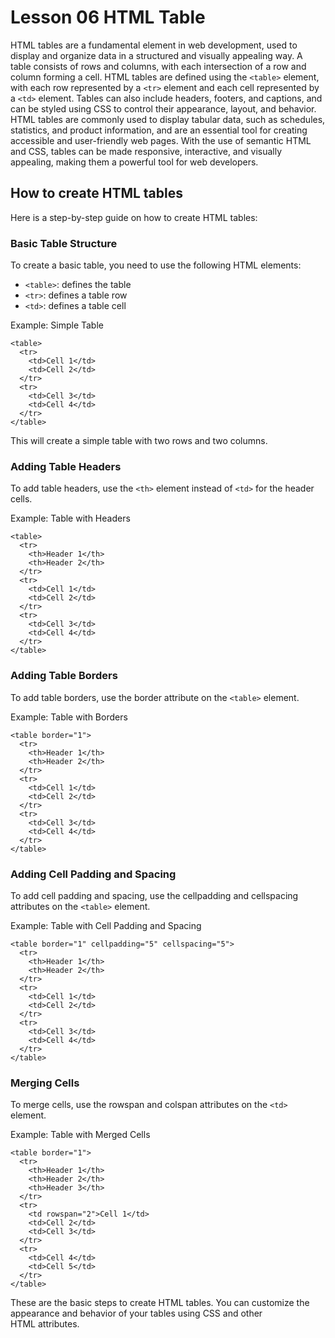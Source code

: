 # Lesson 06 HTML Table
HTML tables are a fundamental element in web development, used to display and organize data in a structured and visually appealing way. A table consists of rows and columns, with each intersection of a row and column forming a cell. HTML tables are defined using the ```<table>``` element, with each row represented by a ```<tr>``` element and each cell represented by a ```<td>``` element. Tables can also include headers, footers, and captions, and can be styled using CSS to control their appearance, layout, and behavior. HTML tables are commonly used to display tabular data, such as schedules, statistics, and product information, and are an essential tool for creating accessible and user-friendly web pages. With the use of semantic HTML and CSS, tables can be made responsive, interactive, and visually appealing, making them a powerful tool for web developers.

## How to create HTML tables
Here is a step-by-step guide on how to create HTML tables:

### Basic Table Structure
To create a basic table, you need to use the following HTML elements:
- ```<table>```: defines the table
- ```<tr>```: defines a table row
- ```<td>```: defines a table cell

Example: Simple Table
```
<table>
  <tr>
    <td>Cell 1</td>
    <td>Cell 2</td>
  </tr>
  <tr>
    <td>Cell 3</td>
    <td>Cell 4</td>
  </tr>
</table>
```
This will create a simple table with two rows and two columns.

### Adding Table Headers
To add table headers, use the ```<th>``` element instead of ```<td>``` for the header cells.

Example: Table with Headers
```
<table>
  <tr>
    <th>Header 1</th>
    <th>Header 2</th>
  </tr>
  <tr>
    <td>Cell 1</td>
    <td>Cell 2</td>
  </tr>
  <tr>
    <td>Cell 3</td>
    <td>Cell 4</td>
  </tr>
</table>
```

### Adding Table Borders
To add table borders, use the border attribute on the ```<table>``` element.

Example: Table with Borders
```
<table border="1">
  <tr>
    <th>Header 1</th>
    <th>Header 2</th>
  </tr>
  <tr>
    <td>Cell 1</td>
    <td>Cell 2</td>
  </tr>
  <tr>
    <td>Cell 3</td>
    <td>Cell 4</td>
  </tr>
</table>
```

### Adding Cell Padding and Spacing
To add cell padding and spacing, use the cellpadding and cellspacing attributes on the ```<table>``` element.

Example: Table with Cell Padding and Spacing
```
<table border="1" cellpadding="5" cellspacing="5">
  <tr>
    <th>Header 1</th>
    <th>Header 2</th>
  </tr>
  <tr>
    <td>Cell 1</td>
    <td>Cell 2</td>
  </tr>
  <tr>
    <td>Cell 3</td>
    <td>Cell 4</td>
  </tr>
</table>
```

### Merging Cells
To merge cells, use the rowspan and colspan attributes on the ```<td>``` element.

Example: Table with Merged Cells
```
<table border="1">
  <tr>
    <th>Header 1</th>
    <th>Header 2</th>
    <th>Header 3</th>
  </tr>
  <tr>
    <td rowspan="2">Cell 1</td>
    <td>Cell 2</td>
    <td>Cell 3</td>
  </tr>
  <tr>
    <td>Cell 4</td>
    <td>Cell 5</td>
  </tr>
</table>
```
These are the basic steps to create HTML tables. You can customize the appearance and behavior of your tables using CSS and other HTML attributes.
